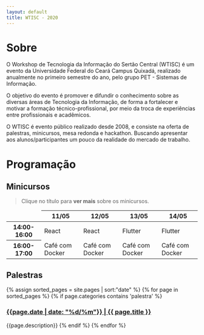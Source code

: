 ```yaml
---
layout: default
title: WTISC - 2020
---
```

# Sobre

O Workshop de Tecnologia da Informação do Sertão Central (WTISC) é um evento da Universidade Federal do Ceará Campus Quixadá, realizado anualmente no primeiro semestre do ano, pelo grupo PET - Sistemas de Informação.

O objetivo do evento é promover e difundir o conhecimento sobre as diversas áreas de Tecnologia da Informação, de forma a fortalecer e motivar a formação técnico-profissional, por meio da troca de experiências entre profissionais e acadêmicos.

O WTISC é evento público realizado desde 2008, e consiste na oferta de palestras, minicursos, mesa redonda e hackathon. Buscando apresentar aos alunos/participantes um pouco da realidade do mercado de trabalho.

# Programação

## Minicursos

> Clique no título para **ver mais** sobre os minicursos.

<table class="table table-bordered">
  <thead>
    <tr>
      <th scope="col" style="border: none;"></th>
      <th scope="col">11/05</th>
      <th scope="col">12/05</th>
      <th scope="col">13/05</th>
      <th scope="col">14/05</th>
    </tr>
  </thead>  
  <tbody>
    <tr>
      <th scope="row">14:00-16:00</th>
      <td class="table-react" onclick="location.href = 'minicursos/react'">React</td>
      <td class="table-react" onclick="location.href = 'minicursos/react'">React</td>
      <td class="table-flutter" onclick="location.href = 'minicursos/flutter'">Flutter</td>
      <td class="table-flutter" onclick="location.href = 'minicursos/flutter'">Flutter</td>
    </tr>
    <tr>
      <th scope="row">16:00-17:00</th>
      <td class="table-cafe"  onclick="location.href = 'minicursos/cafe-com-docker'">Café com Docker</td>
      <td class="table-cafe"  onclick="location.href = 'minicursos/cafe-com-docker'">Café com Docker</td>
      <td class="table-cafe"  onclick="location.href = 'minicursos/cafe-com-docker'">Café com Docker</td>
      <td class="table-cafe"  onclick="location.href = 'minicursos/cafe-com-docker'">Café com Docker</td>
    </tr>
  
  </tbody>
</table>


## Palestras


{% assign sorted_pages = site.pages | sort:"date" %}
{% for page in sorted_pages %}
{% if page.categories contains 'palestra' %}
<div class="item"><h3><a href="{{ page.path}}">{{page.date | date: "%d/%m"}} | {{ page.title }}</a></h3></div>
    {{page.description}}
{% endif %}
{% endfor %}